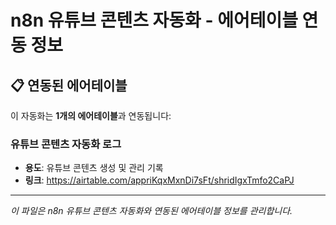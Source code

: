 # n8n 유튜브 콘텐츠 자동화 - 에어테이블 연동 정보

## 📋 연동된 에어테이블

이 자동화는 **1개의 에어테이블**과 연동됩니다:

### 유튜브 콘텐츠 자동화 로그
- **용도**: 유튜브 콘텐츠 생성 및 관리 기록
- **링크**: https://airtable.com/appriKqxMxnDi7sFt/shridIgxTmfo2CaPJ

---
*이 파일은 n8n 유튜브 콘텐츠 자동화와 연동된 에어테이블 정보를 관리합니다.* 